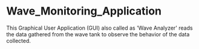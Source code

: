 # Wave_Monitoring_Application
This Graphical User Application (GUI) also called as 'Wave Analyzer' reads the data gathered from the wave tank to observe the behavior of the data collected. 

